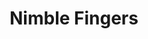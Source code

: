 ---
title: "Nimble Fingers"

feat:
  types: ["General"]
  benefit: |
    You get a +2 bonus on all {% skill_link disable-device %} checks and {% skill_link open-lock %} checks.
---